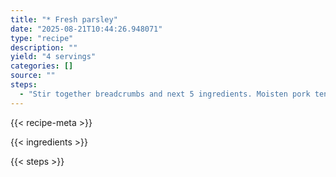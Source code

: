 ```yaml
---
title: "* Fresh parsley"
date: "2025-08-21T10:44:26.948071"
type: "recipe"
description: ""
yield: "4 servings"
categories: []
source: ""
steps:
  - "Stir together breadcrumbs and next 5 ingredients. Moisten pork tenderloins with water; press crumb mixture over tenderloins, and place tenderloins in baking pan. Bat at 425° for 25 minutes, or until meat thermometer inserted into thickest part of tenderloins registers 160°. Slice tenderloins and garnish with parsley."
---
```


{{< recipe-meta >}}

{{< ingredients >}}

{{< steps >}}
